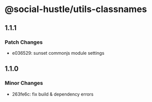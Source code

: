 # @social-hustle/utils-classnames

## 1.1.1

### Patch Changes

- e036529: sunset commonjs module settings

## 1.1.0

### Minor Changes

- 263fe6c: fix build & dependency errors
